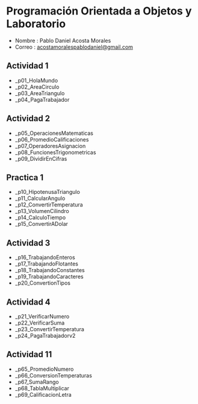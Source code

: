 # Programación Orientada a Objetos y Laboratorio 

- Nombre : Pablo Daniel Acosta Morales
- Correo : acostamoralespablodaniel@gmail.com

## Actividad 1
- _p01_HolaMundo
- _p02_AreaCirculo
- _p03_AreaTriangulo
- _p04_PagaTrabajador
  
## Actividad 2
- _p05_OperacionesMatematicas
- _p06_PromedioCalificaciones
- _p07_OperadoresAsignacion
- _p08_FuncionesTrigonometricas
- _p09_DividirEnCifras

## Practica 1
- _p10_HipotenusaTriangulo
- _p11_CalcularAngulo
- _p12_ConvertirTemperatura
- _p13_VolumenCilindro
- _p14_CalculoTiempo
- _p15_ConvertirADolar

## Actividad 3
- _p16_TrabajandoEnteros
- _p17_TrabajandoFlotantes
- _p18_TrabajandoConstantes
- _p19_TrabajandoCaracteres
- _p20_ConvertionTipos

## Actividad 4
- _p21_VerificarNumero
- _p22_VerificarSuma
- _p23_ConvertirTemperatura 
- _p24_PagaTrabajadorv2

## Actividad 11
- _p65_PromedioNumero
- _p66_ConversionTemperaturas
- _p67_SumaRango
- _p68_TablaMultiplicar
- _p69_CalificacionLetra